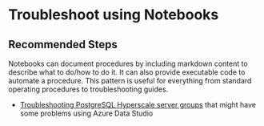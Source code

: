 <properties
	pageTitle="Troubleshoot using notebooks"
	description="Troubleshoot using notebooks"
	infoBubbleText="Troubleshoot using notebooks"
	service="microsoft.azuredata"
	resource="postgresinstances"
	ms.author="pookam"
	displayOrder=""
	articleId="eafd035a-3454-424d-969f-75d0b8c0169a"
	diagnosticScenario=""
	selfHelpType="generic"
	supportTopicIds="32747931"
	resourceTags=""
	productPesIds="17124"
	cloudEnvironments="Public, fairfax, usnat, ussec"
	ownershipId="AzureData_Azure_Arc_enabled_PostgreSQL_Hyperscale"
    />
		
# Troubleshoot using Notebooks

## **Recommended Steps**

Notebooks can document procedures by including markdown content to describe what to do/how to do it. It can also provide executable code to automate a procedure. This pattern is useful for everything from standard operating procedures to troubleshooting guides.

* [Troubleshooting PostgreSQL Hyperscale server groups](https://docs.microsoft.com/azure/azure-arc/data/troubleshoot-postgresql-hyperscale-server-group) that might have some problems using Azure Data Studio 
